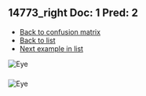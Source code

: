 ## 14773_right Doc: 1 Pred: 2
- [Back to confusion matrix](https://github.com/juliandewit/kaggle_retinopathy/blob/master/matrix.md)
- [Back to list](https://github.com/juliandewit/kaggle_retinopathy/blob/master/lists/12/list.md)
- [Next example in list](https://github.com/juliandewit/kaggle_retinopathy/blob/master/lists/12/15/15037_left.md)

![Eye](https://retinopaty.blob.core.windows.net/size1024/14773_right_1.jpeg)

### 

![Eye]()
